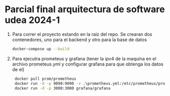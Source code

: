 # Parcial final arquitectura de software udea 2024-1

1. Para correr el proyecto estando en la raiz del repo. Se crearan dos contenedores, uno para el backend y otro para la base de datos
    ```bash
    docker-compose up --build
    ```

    
2. Para ejecutra prometeus y grafana (tener la ipv4 de la maquina en el archivo prometeus.yml y configurar grafana para que obtenga los datos de el)
   ```bash
    docker pull prom/prometheus
    docker run -d -p 9090:9090 -v .\prometheus.yml:/etc/prometheus/prometheus.yml prom/prometheus
    docker run -d -p 3000:3000 grafana/grafana
    ```
